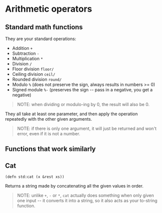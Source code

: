 # Arithmetic operators

## Standard math functions

They are your standard operations:
- Addition `+`
- Subtraction `-`
- Multiplication `*`
- Division `/`
- Floor division `floor/`
- Ceiling division `ceil/`
- Rounded division `round/`
- Modulo `%` (does not preserve the sign, always results in numbers >= 0)
- Signed module `%-` (preserves the sign -- pass in a negative, you get a negative)

> NOTE: when dividing or modulo-ing by 0, the result will also be 0.

They all take at least one parameter, and then apply the operation
repeatedly with the other given arguments.

> NOTE: if there is only one argument, it will just be returned
> and won't error, even if it is not a number.

## Functions that work similarly

## Cat
`(defn std:cat (x &rest xs))`

Returns a string made by concatenating
all the given values in order.

> NOTE: unlike `+`, `-` or `*`, `cat` actually does something when only
> given one input -- it converts it into a string, so it also acts as
> your to-string function.
